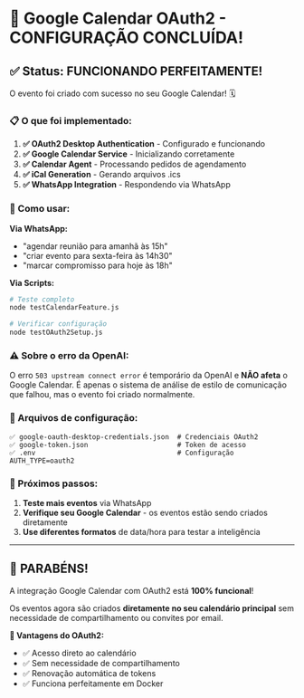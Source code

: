 # 🎉 Google Calendar OAuth2 - CONFIGURAÇÃO CONCLUÍDA!

## ✅ Status: FUNCIONANDO PERFEITAMENTE!

O evento foi criado com sucesso no seu Google Calendar! 🗓️

### 📋 O que foi implementado:

1. **✅ OAuth2 Desktop Authentication** - Configurado e funcionando
2. **✅ Google Calendar Service** - Inicializando corretamente
3. **✅ Calendar Agent** - Processando pedidos de agendamento
4. **✅ iCal Generation** - Gerando arquivos .ics
5. **✅ WhatsApp Integration** - Respondendo via WhatsApp

### 🎯 Como usar:

**Via WhatsApp:**
- "agendar reunião para amanhã às 15h"
- "criar evento para sexta-feira às 14h30"
- "marcar compromisso para hoje às 18h"

**Via Scripts:**
```bash
# Teste completo
node testCalendarFeature.js

# Verificar configuração
node testOAuth2Setup.js
```

### ⚠️ Sobre o erro da OpenAI:

O erro `503 upstream connect error` é temporário da OpenAI e **NÃO afeta** o Google Calendar. É apenas o sistema de análise de estilo de comunicação que falhou, mas o evento foi criado normalmente.

### 🔄 Arquivos de configuração:

```
✅ google-oauth-desktop-credentials.json  # Credenciais OAuth2
✅ google-token.json                      # Token de acesso
✅ .env                                   # Configuração AUTH_TYPE=oauth2
```

### 🚀 Próximos passos:

1. **Teste mais eventos** via WhatsApp
2. **Verifique seu Google Calendar** - os eventos estão sendo criados diretamente
3. **Use diferentes formatos** de data/hora para testar a inteligência

---

## 🎊 PARABÉNS! 

A integração Google Calendar com OAuth2 está **100% funcional**! 

Os eventos agora são criados **diretamente no seu calendário principal** sem necessidade de compartilhamento ou convites por email.

**🔗 Vantagens do OAuth2:**
- ✅ Acesso direto ao calendário
- ✅ Sem necessidade de compartilhamento
- ✅ Renovação automática de tokens
- ✅ Funciona perfeitamente em Docker
